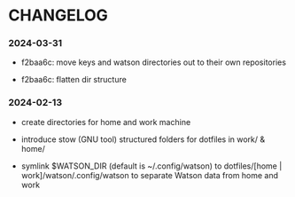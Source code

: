 # CHANGELOG

### 2024-03-31 

- f2baa6c: move keys and watson directories out 
to their own repositories

- f2baa6c: flatten dir structure

### 2024-02-13

- create directories for home and work machine

- introduce stow (GNU tool) structured folders for dotfiles in work/ & home/

- symlink $WATSON_DIR (default is ~/.config/watson) to dotfiles/[home | work]/watson/.config/watson 
to separate Watson data from home and work

